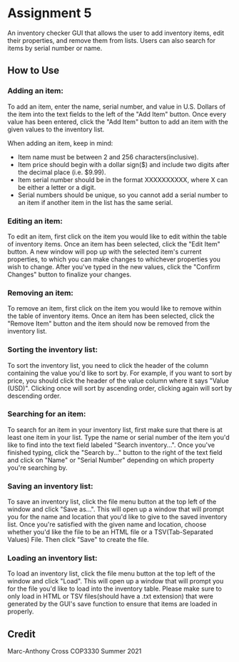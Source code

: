 # Assignment 5
An inventory checker GUI that allows the user to add inventory items, edit their properties, and remove them from lists. Users can also search for items by serial number or name.

## How to Use

### Adding an item:
To add an item, enter the name, serial number, and value in U.S. Dollars of the item into the text fields to the
left of the "Add Item" button. Once every value has been entered, click the "Add Item" button to add an item with
the given values to the inventory list.
	
When adding an item, keep in mind:
- Item name must be between 2 and 256 characters(inclusive).
- Item price should begin with a dollar sign($) and include two digits after the decimal place (i.e. $9.99).
- Item serial number should be in the format XXXXXXXXXX, where X can be either a letter or a digit.
- Serial numbers should be unique, so you cannot add a serial number to an item if another item in the list has the same serial.

### Editing an item:
To edit an item, first click on the item you would like to edit within the table of inventory items. Once an 
item has been selected, click the "Edit Item" button. A new window will pop up with the selected item's current
properties, to which you can make changes to whichever properties you wish to change. After you've typed in the
new values, click the "Confirm Changes" button to finalize your changes.
	
### Removing an item:
To remove an item, first click on the item you would like to remove within the table of inventory items. Once an
item has been selected, click the "Remove Item" button and the item should now be removed from the inventory list.
	
### Sorting the inventory list:
To sort the inventory list, you need to click the header of the column containing the value you'd like to sort by.
For example, if you want to sort by price, you should click the header of the value column where it says 
"Value (USD)". Clicking once will sort by ascending order, clicking again will sort by descending order.
	
### Searching for an item:
To search for an item in your inventory list, first make sure that there is at least one item in your list. Type
the name or serial number of the item you'd like to find into the text field labeled "Search inventory...". 
Once you've finished typing, click the "Search by..." button to the right of the text field and click on 
"Name" or "Serial Number" depending on which property you're searching by.
	
### Saving an inventory list:
To save an inventory list, click the file menu button at the top left of the window and click "Save as...". This 
will open up a window that will prompt you for the name and location that you'd like to give to the saved 
inventory list. Once you're satisfied with the given name and location, choose whether you'd like the file to 
be an HTML file or a TSV(Tab-Separated Values) File. Then click "Save" to create the file.
	
### Loading an inventory list:
To load an inventory list, click the file menu button at the top left of the window and click "Load". This will
open up a window that will prompt you for the file you'd like to load into the inventory table. Please make sure
to only load in HTML or TSV files(should have a .txt extension) that were generated by the GUI's save function to
ensure that items are loaded in properly.
	
## Credit
Marc-Anthony Cross
COP3330 Summer 2021
